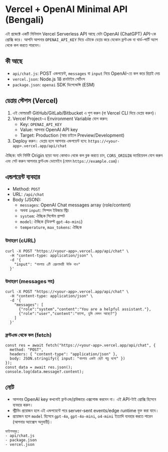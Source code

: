 # Vercel + OpenAI Minimal API (Bengali)

এই প্রজেক্টে একটি মিনিমাল Vercel Serverless API আছে যেটা OpenAI (ChatGPT) API-কে প্রোক্সি করে। আপনি আপনার `OPENAI_API_KEY` দিয়ে এটাকে ডেপ্লয় করে যেকোন ফ্রন্টএন্ড বা থার্ড-পার্টি অ্যাপ থেকে কল করতে পারবেন।

## কী আছে
- `api/chat.js`: POST এন্ডপয়েন্ট, `messages` বা `input` নিয়ে OpenAI-তে কল করে রিপ্লাই দেয়
- `vercel.json`: Node.js 18 রানটাইম সেটিংস
- `package.json`: `openai` SDK ডিপেন্ডেন্সি (ESM)

## ডেপ্লয় স্টেপস (Vercel)
1) এই ফোল্ডারটি GitHub/GitLab/Bitbucket এ পুশ করুন (বা Vercel CLI দিয়ে ডেপ্লয় করুন)।
2) Vercel Project-এ Environment Variable যোগ করুন:
   - Key: `OPENAI_API_KEY`
   - Value: আপনার OpenAI API key
   - Target: Production (আর চাইলে Preview/Development)
3) Deploy করুন। ডেপ্লয় হলে আপনার এন্ডপয়েন্ট হবে: `https://<your-app>.vercel.app/api/chat`

ঐচ্ছিক: যদি নির্দিষ্ট Origin ছাড়া অন্য কোথাও থেকে কল ব্লক করতে চান, `CORS_ORIGIN` ভ্যারিয়েবল যোগ করুন এবং সেট করুন আপনার ফ্রন্টএন্ড ডোমেইন (যেমন `https://example.com`)।

## এন্ডপয়েন্ট ব্যবহার
- Method: `POST`
- URL: `/api/chat`
- Body (JSON):
  - `messages`: OpenAI Chat messages array (role/content)
  - অথবা `input`: সিম্পল ইউজার স্ট্রিং
  - `system`: ঐচ্ছিক সিস্টেম প্রম্পট
  - `model`: ঐচ্ছিক (ডিফল্ট `gpt-4o-mini`)
  - `temperature`, `max_tokens`: ঐচ্ছিক

### উদাহরণ (cURL)
```
curl -X POST "https://<your-app>.vercel.app/api/chat" \
  -H "content-type: application/json" \
  -d '{
    "input": "বাংলায় ৩টি প্রেরণাদায়ী উক্তি দাও"
  }'
```

### উদাহরণ (messages সহ)
```
curl -X POST "https://<your-app>.vercel.app/api/chat" \
  -H "content-type: application/json" \
  -d '{
    "messages": [
      {"role":"system","content":"You are a helpful assistant."},
      {"role":"user","content":"হ্যালো, তুমি কেমন আছো?"}
    ]
  }'
```

### ফ্রন্টএন্ড থেকে কল (fetch)
```
const res = await fetch("https://<your-app>.vercel.app/api/chat", {
  method: "POST",
  headers: { "content-type": "application/json" },
  body: JSON.stringify({ input: "বাংলায় একটা ছোট গল্প বলো" })
});
const data = await res.json();
console.log(data.message?.content);
```

## নোট
- আপনার OpenAI key কখনোই ফ্রন্টএন্ড/ব্রাউজারে এক্সপোজ করবেন না। এই API-টাই প্রোক্সি হিসেবে ব্যবহার করুন।
- স্ট্রীমিং প্রয়োজন হলে এই এন্ডপয়েন্টে পরে server-sent events/edge runtime যুক্ত করা যাবে।
- প্রয়োজন হলে `model` হিসেবে `gpt-4o`, `gpt-4o-mini`, `o4-mini` ইত্যাদি ব্যবহার করতে পারেন (আপনার অ্যাক্সেস অনুযায়ী)।

```
ফাইলসমূহ:
- api/chat.js
- package.json
- vercel.json
```
